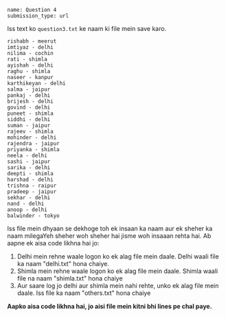 ```ngMeta
name: Question 4
submission_type: url 
```

Iss text ko `question3.txt` ke naam ki file mein save karo.

```
rishabh - meerut
imtiyaz - delhi
nilima - cochin
rati - shimla
ayishah - delhi
raghu - shimla
naseer - kanpur
karthikeyan - delhi
salma - jaipur
pankaj - delhi
brijesh - delhi
govind - delhi
puneet - shimla
siddhi - delhi
suman - jaipur
rajeev - shimla
mohinder - delhi
rajendra - jaipur
priyanka - shimla
neela - delhi
sashi - jaipur
sarika - delhi
deepti - shimla
harshad - delhi
trishna - raipur
pradeep - jaipur
sekhar - delhi
nand - delhi
anoop - delhi
balwinder - tokyo
```

Iss file mein dhyaan se dekhoge toh ek insaan ka naam aur ek sheher ka naam milegaYeh sheher woh sheher hai jisme woh insaaan rehta hai. Ab aapne ek aisa code likhna hai jo:

1. Delhi mein rehne waale logon ko ek alag file mein daale. Delhi waali file ka naam "delhi.txt" hona chaiye.
2. Shimla mein rehne waale logon ko ek alag file mein daale. Shimla waali file na naam "shimla.txt" hona chaiye
3. Aur saare log jo delhi aur shimla mein nahi rehte, unko ek alag file mein daale. Iss file ka naam "others.txt" hona chaiye

**Aapko aisa code likhna hai, jo aisi file mein kitni bhi lines pe chal paye.**
